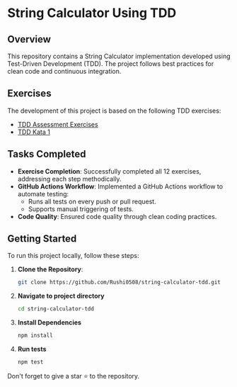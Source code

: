 # String Calculator Using TDD

## Overview

This repository contains a String Calculator implementation developed using Test-Driven Development (TDD). The project follows best practices for clean code and continuous integration.

## Exercises

The development of this project is based on the following TDD exercises:
- [TDD Assessment Exercises](https://blog.incubyte.co/blog/tdd-assessment/)
- [TDD Kata 1](https://osherove.com/tdd-kata-1/)

## Tasks Completed

- **Exercise Completion**: Successfully completed all 12 exercises, addressing each step methodically.
- **GitHub Actions Workflow**: Implemented a GitHub Actions workflow to automate testing:
  - Runs all tests on every push or pull request.
  - Supports manual triggering of tests.
- **Code Quality**: Ensured code quality through clean coding practices.

## Getting Started

To run this project locally, follow these steps:

1. **Clone the Repository**:
   
   ```bash
   git clone https://github.com/Rushi0508/string-calculator-tdd.git
   
3. **Navigate to project directory**
   
   ```bash
   cd string-calculator-tdd
   
5. **Install Dependencies**
   
   ```bash
   npm install
   
7. **Run tests**
   
   ```bash
   npm test

Don't forget to give a star ⭐ to the repository.
